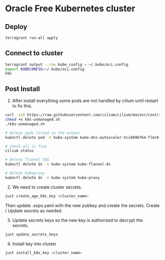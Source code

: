 # Oracle Free Kubernetes cluster

## Deploy
```bash
terragrunt run-all apply
```

## Connect to cluster
```bash
terragrunt output --raw kube_config > ~/.kube/oci.config
export KUBECONFIG=~/.kube/oci.config 
k9s
```


## Post Install
1. After install everything some pods are not handled by cilium until restart to fix this.

```bash
curl -sLO https://raw.githubusercontent.com/cilium/cilium/master/contrib/k8s/k8s-unmanaged.sh
chmod +x k8s-unmanaged.sh
./k8s-unmanaged.sh

# delete pods listed in the output
kubectl delete pod -n kube-system kube-dns-autoscaler-5cc689bf64-flmr6

# check all is fine
cilium status 

# delete flannel CNI
kubectl delete ds -n kube-system kube-flannel-ds

# delete kubeproxy
kubectl delete ds -n kube-system kube-proxy
```

2. We need to create cluster secrets.

```bash
just create_age_k8s_key <cluster_name>
```
Then update .sops.yaml with the new pubkey and create the secrets.
Create / Update secrets as needed.

3. Update secrets keys so the new key is authorized to decrypt the secrets.
```bash
just update_secrets_keys
```
4. Install key into cluster
```bash
just install_k8s_key <cluster_name>
```